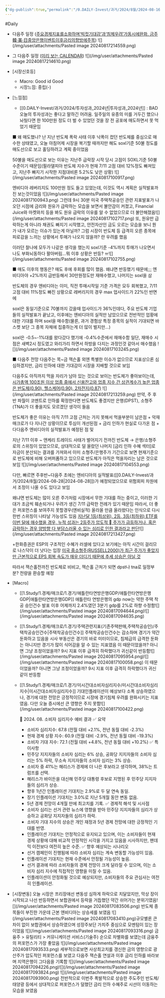 ```yaml
---
{"dg-publish":true,"permalink":"/0.DAILY-Invest/과거/2024/8월/2024-08-16/","created":"2024-08-17T08:09:29.471+09:00","updated":"2025-06-03T20:08:43.952+09:00"}
---
```


#Daily 


- 다음주 일정 ([주요경제지표를소화하며‘빅컷기대감’과‘침체우려’가동시에완화. 금주韓·美·日중앙은행이벤트이후금리의향방에주목](24.8월_3주_캘린더.pdf#page=1&selection=425,0,454,2&color=yellow))
![](/img/user/attachments/Pasted image 20240817214559.png)

- 그 다음주 일정 ([미리 보는 CALENDAR](24.8월_3주_캘린더.pdf#page=2&selection=380,0,384,8&color=yellow))
![](/img/user/attachments/Pasted image 20240817214610.png)


- [시장신호등]
	- Macro: Good id Good
	- 시장느낌: 중립(-)

- [느낌점] 
	- [[0.DAILY-Invest/과거/2024/투자성과_2024년\|투자성과_2024년]] : BAD
	 오늘의 투자성과는 좋다고 말하긴 어려움. 일주일의 유종의 미를 거두긴 했으나 놔뒀다면 한 100만원 정도 더 벌  수 있었던 것을 장 전 공포에 매도하면서 못 먹었기 때문임
	 
	 ■ 왜 매도했나? 
	 난 지난 반도체 폭락 사태 이후 낙폭이 컸던 반도체를 중심으로 매수한 상태였고, 오늘 아침어제 시장을 복기할 때까지만 해도 soxl기준 50불 정도를 매도선으로 보고 홀딩하려고 계획 중이었음
	 
	 50불을 매도선으로 보는 이유는 지난주 급락장 시작 당시 고점이 SOXL기준 50불 수준이기 때문임(필라델피아 반도체 지수가 현재 7/11 고점 대비 12%정도 빠져있고, 지난주 빠지기 시작한 지점대비론 5.2%도 낮은 상황)
	 ![](/img/user/attachments/Pasted image 20240817100917.png)

     엔비디아 레버리지도 100만원 정도 들고 있었는데, 이것도 역시 계획은 실적발표까진 보는것이었음
	 ![](/img/user/attachments/Pasted image 20240817100943.png)
	 그런데 9시 30분 미국 주택착공승인 관련 지표발표가 나오던 시점에 금리와 원유가 급락하는 모습을 보면서 불안감이 커졌고, Financial Juice와  마켓와치 등을 봐도 원유 급락의 이유를 알 수 없었으므로 더 불안해졌음![](/img/user/attachments/Pasted image 20240817102717.png)
	 또, 원유만 급락하는게 아니라 채권도 빠지기 시작했고, 안전자산인 금도 오르는 모습을 보니 뭔가 내가 모르는 이슈가 있는게 아닐까? 그럼 시장이 반도체 등 급격히 오른 종목에 피로감을 느끼는 상황에서 투매가 나오지 않을까? 란 우려를 했음
	 
	 이러던 찰나에 모두가 나같은 생각을 했는지 soxl기준 -4%까지 투매가 나오면서 나도 부화뇌동하다 팔아버림...뭐 이후 상황은 반등? ㅠ![](/img/user/attachments/Pasted image 20240817102755.png)

	 ■ 매도 이후의 행동은?
	 매도 후에 후회를 많이 했음. 왜냐면 반등했기 때문에;;; 엔비디아야 +2%까지 급반등해서 30만원정도만 재매수했고, 나머지는 soxl을 삼

     반도체의 경우 엔비디아는 이미, 직전 투매시작일 기준 가격은 모두 회복했고, 7/11 고점 대비 11%정도 빠진 상황으로 레버리지의 경우 max 업사이드가 22%인 반면에
     
     soxl은 동일기준으로 70불까지 갔을때 업사이드가 36%인데다, 주요 반도체 기업들의 실적발표가 끝났고, 이후에는 엔비디아의 실적만 남았으므로 전반적인 업황에 대한 기대를 하며 soxl을 매수함(물론, 과거 경험상 특정 종목의 실적이 기대되면 바스켓 보단 그 종목 자체에 집중하는게 더 많이 벌지만...) 
     
	 soxl은 -0.5~-1%대를 왔다갔다 했기에 -0.4%수준에서 재매수함
	 일단, 재매수 시점은 새벽2시 정도였고 와리가리 하면서 하방을 다지는 과정인것 같아서 매수했음 ![](/img/user/attachments/Pasted image 20240817103245.png)

	 ■ 다음주 전망
	 다음주는 목~금 잭슨홀 외엔 특별한 이슈가 없으므로 지표상으론 심심하겠지만, 금리 인하에 대한 기대감이 시장을 지배할 것으로 보임
	 
	 다음주도 아직까지 먹을 자리가 남아 있는 것으로 보이는 반도체가 좋아보이는데,
	 [시가총액 100조원 이상 업종 중에서 신용잔고와 업종 지수 간 상관계수가 높은 업종은 반도체(0.90), 헬스케어(0.90), 2차전지(0.87)](24.8월_2주_한화투자증권.pdf#page=19&selection=49,1,81,6&color=yellow)
		![](/img/user/attachments/Pasted image 20240817213259.png)
	 만약, 주 후반 파월이 코멘트로 인하를 확정한다면 반도체도 좋겠지만 은행(DPST), 소형주(TNA)가 더 좋을지도 모르겠단 생각이 들음
	 
	 반도체가 좋은 이유는 아직 7/11 고점 근처는 가지 못해서 먹을부분이 남은점 + 악재 매크로가 다 지나간 상황이므로 투심이 개선된점 +  금리 인하가 현실로 다가온 점 + 다다음주 엔비디아의 실적발표가 예정된 점 및
	 
	 지난 7/11 이후 ~ 앤케리 트레이드 사태가 벌어지기 전까진 반도체 → 은행/소형주로의 스위칭이 있었으므로, 상대적으로 덜 올랐던 나머지 [금리 인하 수혜 섹터]로 자금이 분산되는 결과를 가져와서 이미 소형주/은행주가 기간으로 보면 현재기준으로 반도체에 비해 오버퍼폼하고 있으므로 반도체가 아직은 먹을자리는 남은 것으로 보임 ![](/img/user/attachments/Pasted image 20240817104553.png)

	 다만, 빠르면 주후반~다음주 초에는 엔비디아의 실적발표([[0.DAILY-Invest/과거/2024/8월/2024-08-28\|2024-08-28]])가 예정되었으므로 위험회피 차원에서 조정이 나올 수도 있다고 보임
	 
	 왜냐면 반도체는 많이 오른 주가처럼 시장에서 무한 기대를 하는 중이고, 이러한 기대가 조금씩 훼손되거나 우려가 생긴 7/11 급락한 전례가 있기 때문임 따라서, 더 좋은 퍼포먼스를 보여주지 못할경우(엔비실적) 올라올 만큼 올라왔다는 인식으로 다시한번 스위칭이 나타날 가능성도 있음
	 [지난달 1등(최상위), 2등, 3등(최하위) ETF를 이번 달에 매수했을 경우, 누적 성과는 2등주가 압도적  주가가 급등하거나, 혹은 급락하는 경우 양방향 다 부담스러울 수 있는 심리로 인한 결과라고 판단](24.8월_2주_한화투자증권.pdf#page=21&selection=38,0,101,2&color=yellow)![](/img/user/attachments/Pasted image 20240817213427.png)

	 +한화증권은 ESP의 구조적인 수혜가 러셀에 있다고 보기에는 아직 시간이 걸리므로 나스닥이 더 낫다는 입장 [미국 중소형주(RUSSELL2000)가 최근 주가가 좋았지만 근본적으로 EPS 회복 속도가 매우 더디기 때문에 추세 상승은 아닐 것](24.8월_2주_한화투자증권.pdf#page=17&selection=10,0,42,1&color=yellow)
	 
	 따라서 잭슨홀전까진 반도체로 비비고, 잭슨홀 근처가 되면 dpst나 tna로 일정부분? 전량을 환승할 예정
	 

- [Macro]
	- [[1.Study/1.경제/매크로/1.경기/애틀란타연방은행GDP/애틀란타연방은행GDP\|애틀란타연방은행GDP]] 애틀란타 연방은행의 gdp now는 약한 주택 착공 승인건수 발표 이후 어제까지 2.4%였던 3분기 gdp를 2%로 하향 수정함![](/img/user/attachments/Pasted image 20240817094644.png)![](/img/user/attachments/Pasted image 20240817094635.png)
	
	- [[1.Study/1.경제/매크로/1.경기/주택관련지표(기존주택판매,주택착공승인)/주택착공승인건수\|주택착공승인건수]] 주택착공승인건수는 감소하며 경기가 약간 둔화하고 있음을 시사
	 부동산은 경기의 바로 미터이므로, 침체급의 급격한 둔화는 아니지만 경기가 많이 식어감을 알 수 있는 지표였음 
	 이 때문이었을까? 아니면 그냥 조정이었을까? 9시 지표 이후 급격히 하락했다가 귀신같이 반등함![](/img/user/attachments/Pasted image 20240817095954.png)![](/img/user/attachments/Pasted image 20240817100058.png)
	 이 때문이었을까? 아니면 그냥 조정이었을까? 9시 지표 이후 급격히 하락했다가 귀신같이 반등함
	 
	- [[1.Study/1.경제/매크로/1.경기/미시간대소비자심리지수/미시간대소비자심리지수\|미시간대소비자심리지수]] 기대인플레이션이 예상보다 소폭 상승하였으나, 경기에 대한 전망은 긍정적이므로 시장에 경기침체 우려를 완화시키는 지표였음. 다만 오늘 증시에선 큰 영향은 주지 못함![](/img/user/attachments/Pasted image 20240817100422.png)
	  
		🎯 2024. 08. 소비자 심리지수 예비 결과
		✅ 요약
		- 소비자 심리지수: 67.8 (전월 대비 +2.1%, 전년 동월 대비 -2.3%)
		- 현재 경제 상황 지수: 60.9 (전월 대비 -2.9%, 전년 동월 대비 -19.3%)
		- 소비자 기대 지수: 72.1 (전월 대비 +4.8%, 전년 동월 대비 +10.2%)
		✅ 특이사항
		- 민주당 지지자들의 소비자 심리는 6% 상승, 공화당 지지자들의 소비자 심리는 5% 하락, 무소속 지지자들의 소비자 심리는 3% 상승.
		- 소비자 중 41%는 해리스가 경제에 더 나은 후보라고 생각하며, 38%는 트럼프를 선택.
		- 해리스가 바이든을 대신해 민주당 대통령 후보로 지명된 후 민주당 지지자들의 심리가 상승.
		- 향후 1년간 인플레이션 기대치는 2.9%로 두 달 연속 동일.
		- 장기 인플레이션 기대치는 3.0%로 지난 5개월 동안 변동 없음.
		- 5년 경제 전망이 4개월 만에 최고치를 기록.
		✅ 경제적 해석 및 시사점
		- 소비자 심리는 선거 관련 뉴스에 영향을 받아 민주당 지지자들의 심리가 상승하고 공화당 지지자들의 심리가 하락.
		- 소비자 기대 지수의 상승은 개인 재정과 5년 경제 전망에 대한 긍정적인 기대를 반영.
		- 인플레이션 기대치는 안정적으로 유지되고 있으며, 이는 소비자들이 현재 경제 상황에 대해 비교적 안정적인 시각을 가지고 있음을 시사하지만, 팬데믹 이전보다 여전히 높은 수준.
		✅ 향후 예상되는 시나리오
		- 선거 캠페인이 진행됨에 따라 소비자 심리는 계속 변동할 가능성이 있음.
		- 인플레이션 기대치는 현재 수준에서 안정될 가능성이 높음.
		- 선거 결과에 따라 소비자들의 경제 전망이 크게 달라질 수 있으며, 이는 소비자 심리 지수에 직접적인 영향을 미칠 수 있음.
		- 인플레이션이 안정화될 것으로 예상되지만, 소비자들의 주요 관심사는 여전히 인플레이션.


- [시장변동] 오늘 시장은 프리장애선 변동성 심하게 하락으로 치달았지만, 막상 장이 시작되고 나선 반등하면서 보합권에서 등락을 거듭했던 약간 쉬어가는 분위기였음![](/img/user/attachments/Pasted image 20240817083506.png)
	반도체 종목들이 부진한 가운데 근본 엔비디아는 상승세를 보였음
	![](/img/user/attachments/Pasted image 20240817083410.png)규모별론 큰 차이 없이 보합권에서 상승하였으며 성장주보단 가치주 중심으로 모멘텀이 있는 장이었음
	![](/img/user/attachments/Pasted image 20240817093316.png)
	 금융주 > 유틸리티 > 커뮤니케이션 서비스(기술주) 순으로 차별화를 보였는데 금융주의 퍼포먼스가 가장 좋았음
	![](/img/user/attachments/Pasted image 20240817093533.png)
	세부적으로보면 사상최고치를 갱신한 금의 영향으로 광산주가 압도적인 퍼포먼스를 보였고 다음주 잭슨홀 연설과 이후 금리 인하를 바라보며 지역은행이 그다음을 기록함 ![](/img/user/attachments/Pasted image 20240817094226.png)![](/img/user/attachments/Pasted image 20240817093824.png)
	![](/img/user/attachments/Pasted image 20240817093900.png)
	전반적으로 이번주 폭발적으로 상승한 주도주인 반도체/태양광 등에서 상대적으로 퍼포먼스가 덜했던 금리 인하 수혜주로 시선이 이동하는 모습을 보였음

